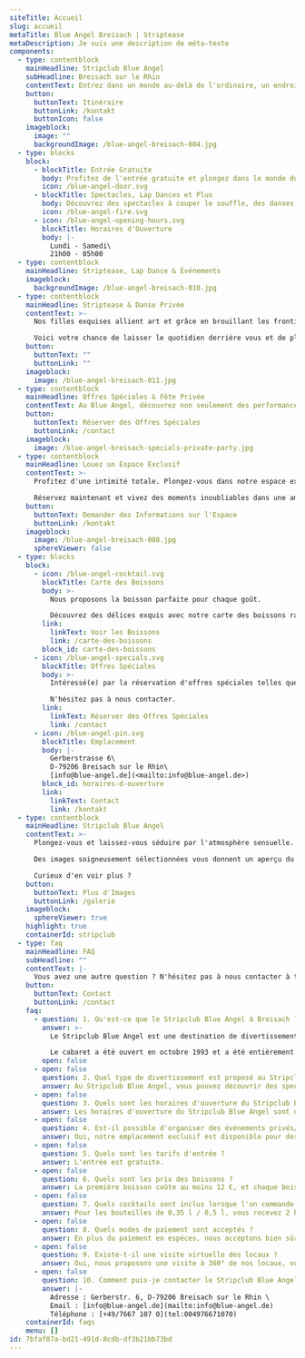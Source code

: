 ```yaml
---
siteTitle: Accueil
slug: accueil
metaTitle: Blue Angel Breisach | Striptease
metaDescription: Je suis une description de méta-texte
components:
  - type: contentblock
    mainHeadline: Stripclub Blue Angel
    subHeadline: Breisach sur le Rhin
    contentText: Entrez dans un monde au-delà de l'ordinaire, un endroit où l'élégance rencontre la tentation et les nuits brillent de couleurs sensuelles. Plongez-vous dans l'atmosphère fascinante du Blue Angel - le stripclub le plus séduisant de Breisach sur le Rhin et ses environs.
    button:
      buttonText: Itinéraire
      buttonLink: /kontakt
      buttonIcon: false
    imageblock:
      image: ""
      backgroundImage: /blue-angel-breisach-004.jpg
  - type: blocks
    block:
      - blockTitle: Entrée Gratuite
        body: Profitez de l'entrée gratuite et plongez dans le monde du Blue Angel - Stripclub.
        icon: /blue-angel-door.svg
      - blockTitle: Spectacles, Lap Dances et Plus
        body: Découvrez des spectacles à couper le souffle, des danses envoûtantes & striptease, et bien plus encore avec nos filles talentueuses.
        icon: /blue-angel-fire.svg
      - icon: /blue-angel-opening-hours.svg
        blockTitle: Horaires d'Ouverture
        body: |-
          Lundi - Samedi\
          21h00 - 05h00
  - type: contentblock
    mainHeadline: Striptease, Lap Dance & Événements
    imageblock:
      backgroundImage: /blue-angel-breisach-010.jpg
  - type: contentblock
    mainHeadline: Striptease & Danse Privée
    contentText: >-
      Nos filles exquises allient art et grâce en brouillant les frontières entre le fantasme et la réalité sur scène, avec des performances de striptease captivantes qui accélèrent le pouls.

      Voici votre chance de laisser le quotidien derrière vous et de plonger dans une expérience exaltante qui éveille vos sens et votre curiosité. Découvrez des lap dances séduisants et des danses privées qui font de vos fantasmes une réalité.
    button:
      buttonText: ""
      buttonLink: ""
    imageblock:
      image: /blue-angel-breisach-011.jpg
  - type: contentblock
    mainHeadline: Offres Spéciales & Fête Privée
    contentText: Au Blue Angel, découvrez non seulement des performances sensuelles et un striptease séduisant, mais aussi l'opportunité de rendre des moments spéciaux inoubliables. Nos espaces exclusifs sont disponibles pour des occasions privées telles que des enterrements de vie de garçon, des anniversaires, et plus encore. Avec nos réservations spéciales, vous pouvez créer une atmosphère intime pour profiter de moments festifs avec vos proches. Et quand il s'agit du point culminant de l'année, le Blue Angel vous invite à une soirée du Nouvel An inégalée où le glamour et la séduction se fondent dans une expérience à couper le souffle.
    button:
      buttonText: Réserver des Offres Spéciales
      buttonLink: /contact
    imageblock:
      image: /blue-angel-breisach-specials-private-party.jpg
  - type: contentblock
    mainHeadline: Louez un Espace Exclusif
    contentText: >-
      Profitez d'une intimité totale. Plongez-vous dans notre espace exclusif entouré de charme et de glamour.

      Réservez maintenant et vivez des moments inoubliables dans une ambiance qui captive vos sens.
    button:
      buttonText: Demander des Informations sur l'Espace
      buttonLink: /kontakt
    imageblock:
      image: /blue-angel-breisach-008.jpg
      sphereViewer: false
  - type: blocks
    block:
      - icon: /blue-angel-cocktail.svg
        blockTitle: Carte des Boissons
        body: >-
          Nous proposons la boisson parfaite pour chaque goût.

          Découvrez des délices exquis avec notre carte des boissons raffinée au Blue Angel.
        link:
          linkText: Voir les Boissons
          link: /carte-des-boissons
        block_id: carte-des-boissons
      - icon: /blue-angel-specials.svg
        blockTitle: Offres Spéciales
        body: >-
          Intéressé(e) par la réservation d'offres spéciales telles que des spectacles privés, des événements, ou autre chose pour vous et/ou d'autres personnes ?

          N'hésitez pas à nous contacter.
        link:
          linkText: Réserver des Offres Spéciales
          link: /contact
      - icon: /blue-angel-pin.svg
        blockTitle: Emplacement
        body: |-
          Gerberstrasse 6\
          D-79206 Breisach sur le Rhin\
          [info@blue-angel.de](<mailto:info@blue-angel.de>)
        block_id: horaires-d-ouverture
        link:
          linkText: Contact
          link: /kontakt
  - type: contentblock
    mainHeadline: Stripclub Blue Angel
    contentText: >-
      Plongez-vous et laissez-vous séduire par l'atmosphère sensuelle. Utilisez notre galerie interactive à 360 degrés pour jeter un coup d'œil réaliste dans nos locaux.

      Des images soigneusement sélectionnées vous donnent un aperçu du monde enchanteur du striptease, de la scène palpitante et du bar séduisant. Vivez la véritable magie en personne et attendez-vous à des soirées inoubliables au Blue Angel.

      Curieux d'en voir plus ?
    button:
      buttonText: Plus d'Images
      buttonLink: /galerie
    imageblock:
      sphereViewer: true
    highlight: true
    containerId: stripclub
  - type: faq
    mainHeadline: FAQ
    subHeadline: ""
    contentText: |-
      Vous avez une autre question ? N'hésitez pas à nous contacter à tout moment.
    button:
      buttonText: Contact
      buttonLink: /contact
    faq:
      - question: 1. Qu'est-ce que le Stripclub Blue Angel à Breisach ?
        answer: >-
          Le Stripclub Blue Angel est une destination de divertissement établie à Breisach sur le Rhin, près de la frontière entre la Suisse et la France, offrant une atmosphère accueillante pour un divertissement sophistiqué depuis plus de 30 ans.

          Le cabaret a été ouvert en octobre 1993 et a été entièrement redessiné en 2009. En 2021, un système de climatisation moderne avec purification de l'air a été intégré.
        open: false
      - open: false
        question: 2. Quel type de divertissement est proposé au Stripclub Blue Angel ?
        answer: Au Stripclub Blue Angel, vous pouvez découvrir des spectacles à couper le souffle, des danses envoûtantes, des danses privées et bien plus encore avec nos filles talentueuses. Un grand écran LED diffuse également des films érotiques pour un divertissement supplémentaire.
      - open: false
        question: 3. Quels sont les horaires d'ouverture du Stripclub Blue Angel ?
        answer: Les horaires d'ouverture du Stripclub Blue Angel sont du lundi au samedi, de 21h00 à 05h00. L'entrée est gratuite. Nous sommes fermés le 24 décembre (veille de Noël) et ouverts le 31 décembre (veille du Nouvel An).
      - open: false
        question: 4. Est-il possible d'organiser des événements privés/professionnels au Stripclub Blue Angel ?
        answer: Oui, notre emplacement exclusif est disponible pour des occasions privées telles que les enterrements de vie de garçon, les anniversaires, les tournages vidéo, etc.
      - open: false
        question: 5. Quels sont les tarifs d'entrée ?
        answer: L'entrée est gratuite.
      - open: false
        question: 6. Quels sont les prix des boissons ?
        answer: La première boisson coûte au moins 12 €, et chaque boisson suivante à partir de 7 €. La carte des boissons propose un large choix de boissons alcoolisées et non alcoolisées (chaudes, froides), ainsi que des boissons en bouteille.
      - open: false
        question: 7. Quels cocktails sont inclus lorsque l'on commande une bouteille ?
        answer: Pour les bouteilles de 0,35 l / 0,5 l, vous recevez 2 boissons gratuites chacune, comme du Coca-Cola, Red Bull, Schweppes Bitter Lemon, Schweppes Tonic Water, du jus d'orange ou du jus de pomme. Chaque bouteille supplémentaire de 0,5 l coûte 15,00 €.
      - open: false
        question: 8. Quels modes de paiement sont acceptés ?
        answer: En plus du paiement en espèces, nous acceptons bien sûr les cartes de crédit courantes telles que EC, CB, Maestro, Mastercard et Visa.
      - open: false
        question: 9. Existe-t-il une visite virtuelle des locaux ?
        answer: Oui, nous proposons une visite à 360° de nos locaux, vous permettant d'explorer de manière interactive. La visite peut être visionnée sur PC et sur appareils mobiles grâce aux mouvements ou avec un casque de réalité virtuelle pour une expérience immersive.
      - open: false
        question: 10. Comment puis-je contacter le Stripclub Blue Angel ?
        answer: |-
          Adresse : Gerberstr. 6, D-79206 Breisach sur le Rhin \
          Email : [info@blue-angel.de](mailto:info@blue-angel.de)
          Téléphone : [+49/7667 107 0](tel:004976671070)
    containerId: faqs
    menu: []
id: 7bfaf87a-bd21-491d-8cdb-df3b21bb73bd
---
```

